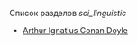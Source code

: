 Список разделов *sci_linguistic*

* [Arthur Ignatius Conan Doyle](/books/sci_linguistic/Arthur%20Ignatius%20Conan%20Doyle)